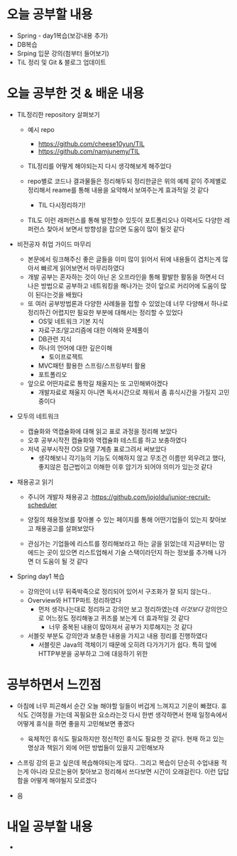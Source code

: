 # 오늘 공부할 내용

- Spring - day1복습(보강내용 추가)
- DB복습
- Srping 입문 강의(첨부터 들어보기)
- TiL 정리 및 Git & 블로그 업데이트

# 오늘 공부한 것 & 배운 내용

- TIL정리한 repository 살펴보기

  - 예시 repo

    - https://github.com/cheese10yun/TIL
    - https://github.com/namjunemy/TIL

  - TIL정리를 어떻게 해야되는지 다시 생각해보게 해주었다

  - repo별로 코드나 결과물들은 정리해두되 정리한글은 위의 예제 같이 주제별로 정리해서 reame를 통해 내용을 요약해서 보여주는게 효과적일 것 같다

    - TIL 다시정리하기!

  - TIL도 이런 래퍼런스를 통해 발전할수 있듯이 포트폴리오나 이력서도 다양한 레퍼런스 찾아서 보면서 방향성을 잡으면 도움이 많이 될것 같다

    

- 비전공자 취업 가이드 마무리

  - 본문에서 링크해주신 좋은 글들을 이미 많이 읽어서 뒤에 내용들이 겹치는게 많아서 빠르게 읽어보면서 마무리하였다
  - 개발 공부는 혼자하는 것이 아닌 온 오프라인을 통해 활발한 활동을 하면서 더 나은 방법으로 공부하고 네트워킹을 해나가는 것이 앞으로 커리어에 도움이 많이 된다는것을 배웠다
  - 또 여러 공부방법론과 다양한 사례들을 접할 수 있었는데 너무 다양해서 하나로 정리하긴 어렵지만 필요한 부분에 대해서는 정리할 수 있었다
    - OS및 네트워크 기본 지식
    - 자료구조/알고리즘에 대한 이해와 문제풀이
    - DB관련 지식
    - 하나의 언어에 대한 깊은이해
      - 토이프로젝트
    - MVC패턴 활용한 스프링/스프링부터 활용
    - 포트폴리오
  - 앞으로 어떤자료로 통학길 채울지는 또 고민해봐야겠다 
    - 개발자료로 채울지 아니면 독서시간으로 채워서 좀 휴식시간을 가질지 고민 중이다



- 모두의 네트워크
  - 캡슐화와 역캡슐화에 대해 읽고 표로 과정을 정리해 보았다
  - 오후 공부시작전 캡슐화와 역캡슐화 테스트를 하고 보충하였다
  - 저녁 공부시작전 OSI 모델 7계층 표로그려서 써보았다
    - 생각해보니 각기능의 기능도 이해하지 않고 무조건 이름만 외우려고 했다, 좋지않은 접근법이고 이해한 이후 암기가 되어야 의미가 있는것 같다



- 채용공고 읽기

  - 주니어 개발자 채용공고 :https://github.com/jojoldu/junior-recruit-scheduler

  - 양질의 채용정보를 찾아볼 수 있는 페이지를 통해 어떤기업들이 있는지 찾아보고 채용공고를 살펴보았다

  - 관심가는 기업들에 리스트를 정리해보라고 하는 글을 읽었는데 지금부터는 맘에드는 곳이 있으면 리스트업해서 기술 스택이라던지 하는 정보를 추가해 나가면 더 도움이 될 것 같다

    

- Spring day1 복습
  - 강의안이 너무 뒤죽박죽으로 정리되어 있어서 구조화가 잘 되지 않는다..
  - Overview와 HTTP파트 정리하였다
    - 먼저 생각나는대로 정리하고 강의안 보고 정리하였는데 *이것보다* 강의안으로 어느정도 정리해놓고 퀴즈를 보는게 더 효과적일 것 같다
      - 너무 중복된 내용이 많아져서 공부가 지루해지는 것 같다
  - 서블릿 부분도 강의안과 보충한 내용을 가지고 내용  정리를 진행하였다
    - 서블릿은 Java의 객체이기 때문에 오히려 다가가기가 쉽다. 특히 앞에 HTTP부분을 공부하고 그에 대응하기 위한 







# 공부하면서 느낀점

- 아침에 너무 피곤해서 순간 오늘 해야할 일들이 버겁게 느껴지고 기운이 빠졌다.  휴식도 긴여정을 가는데 꼭필요한 요소라는것 다시 한번 생각하면서 현재 일정속에서 어떻게 휴식을 하면 좋을지 고민해보면 좋겠다

  - 육체적인 휴식도 필요하지만 정신적인 휴식도 필요한 것 같다. 현재 하고 있는 명상과 책읽기 외에 어떤 방법들이 있을지 고민해보자

    

- 스프링 강의 듣고 싶은데 복습해야되는게 많다.. 그리고 복습이 단순히 수업내용 적는게 아니라 모르는용어 찾아보고 정리해서 쓰다보면 시간이 오래걸린다. 이런 답답함을 어떻게 해야될지 모르겠다

- 음





# 내일 공부할 내용

- 



